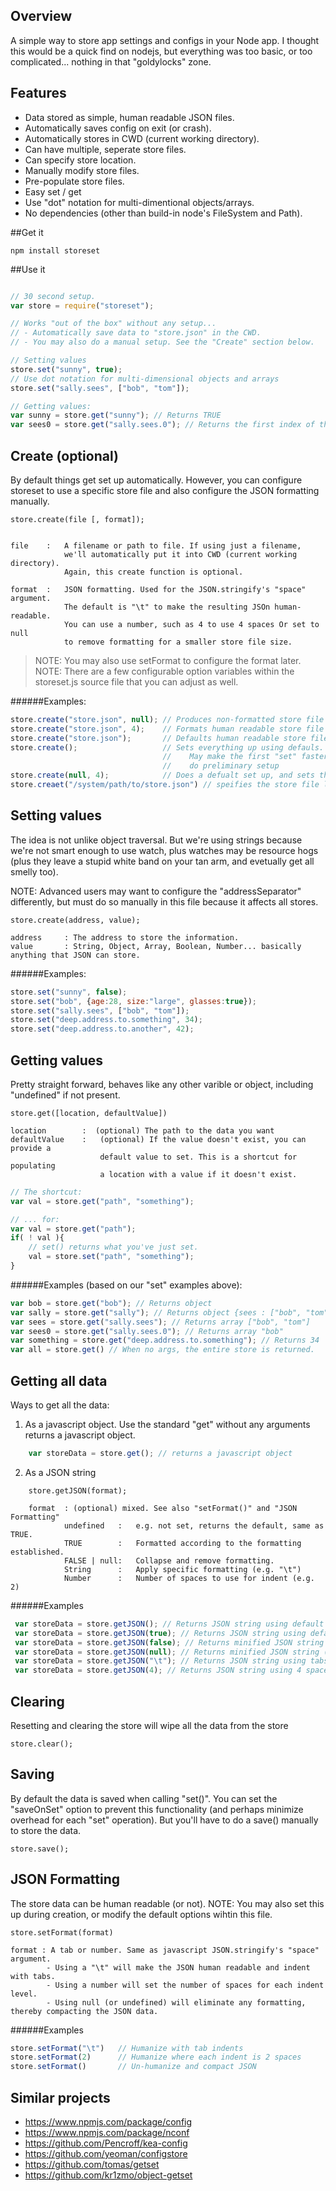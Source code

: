 ## Overview
A simple way to store app settings and configs in your Node app. I thought this would be a quick find on nodejs, but everything was too basic, or too complicated... nothing in that "goldylocks" zone.

## Features
- Data stored as simple, human readable JSON files.
- Automatically saves config on exit (or crash).
- Automatically stores in CWD (current working directory).
- Can have multiple, seperate store files.
- Can specify store location.
- Manually modify store files.
- Pre-populate store files.
- Easy set / get
- Use "dot" notation for multi-dimentional objects/arrays.
- No dependencies (other than build-in node's FileSystem and Path).

##Get it

    npm install storeset


##Use it

```js

// 30 second setup.
var store = require("storeset");

// Works "out of the box" without any setup...
// - Automatically save data to "store.json" in the CWD.
// - You may also do a manual setup. See the "Create" section below.

// Setting values
store.set("sunny", true);
// Use dot notation for multi-dimensional objects and arrays
store.set("sally.sees", ["bob", "tom"]);

// Getting values:
var sunny = store.get("sunny"); // Returns TRUE
var sees0 = store.get("sally.sees.0"); // Returns the first index of the array.

```


## Create (optional)
By default things get set up automatically. However, you can configure storeset to use a specific store file and also configure the JSON formatting manually.

    store.create(file [, format]);


    file    :   A filename or path to file. If using just a filename,
                we'll automatically put it into CWD (current working directory).
                Again, this create function is optional.

    format  :   JSON formatting. Used for the JSON.stringify's "space" argument.
                The default is "\t" to make the resulting JSOn human-readable.
                You can use a number, such as 4 to use 4 spaces Or set to null
                to remove formatting for a smaller store file size.

> NOTE: You may also use setFormat to configure the format later.
> NOTE: There are a few configurable option variables within the storeset.js source file that you can adjust as well.


######Examples:
```js
store.create("store.json", null); // Produces non-formatted store file
store.create("store.json", 4);    // Formats human readable store file using 4 spaces
store.create("store.json");       // Defaults human readable store file using tabs
store.create();                   // Sets everything up using defauls.
                                  //    May make the first "set" faster as it will
                                  //    do preliminary setup
store.create(null, 4);            // Does a defualt set up, and sets the format option.
store.creaet("/system/path/to/store.json") // speifies the store file location
```


## Setting values
The idea is not unlike object traversal. But we're using strings because we're not smart enough to use watch, plus watches may be resource hogs (plus they leave a stupid white band on your tan arm, and evetually get all smelly too).

NOTE:   Advanced users may want to configure the "addressSeparator" differently, but must do so manually in this file because it affects all stores.

    store.create(address, value);

    address     : The address to store the information.
    value       : String, Object, Array, Boolean, Number... basically anything that JSON can store.

######Examples:
```js
store.set("sunny", false);
store.set("bob", {age:28, size:"large", glasses:true});
store.set("sally.sees", ["bob", "tom"]);
store.set("deep.address.to.something", 34);
store.set("deep.address.to.another", 42);
```


## Getting values
Pretty straight forward, behaves like any other varible or object, including "undefined" if not present.

    store.get([location, defaultValue])

	location        :  (optional) The path to the data you want
    defaultValue    :   (optional) If the value doesn't exist, you can provide a
                        default value to set. This is a shortcut for populating
                        a location with a value if it doesn't exist.

```js
// The shortcut:
var val = store.get("path", "something");

// ... for:
var val = store.get("path");
if( ! val ){
    // set() returns what you've just set.
    val = store.set("path", "something");
}
```

######Examples (based on our "set" examples above):
```js
var bob = store.get("bob"); // Returns object
var sally = store.get("sally"); // Returns object {sees : ["bob", "tom"] }
var sees = store.get("sally.sees"); // Returns array ["bob", "tom"]
var sees0 = store.get("sally.sees.0"); // Returns array "bob"
var something = store.get("deep.address.to.something"); // Returns 34
var all = store.get() // When no args, the entire store is returned.
```


## Getting all data
Ways to get all the data:
1. As a javascript object. Use the standard "get" without any arguments returns a javascript object.
```js
    var storeData = store.get(); // returns a javascript object
```
2. As a JSON string
```
    store.getJSON(format);

    format  : (optional) mixed. See also "setFormat()" and "JSON Formatting"
            undefined   :   e.g. not set, returns the default, same as TRUE.
            TRUE        :   Formatted according to the formatting established.
            FALSE | null:   Collapse and remove formatting.
            String      :   Apply specific formatting (e.g. "\t")
            Number      :   Number of spaces to use for indent (e.g. 2)
```

######Examples
```js
 var storeData = store.getJSON(); // Returns JSON string using default formatting.
 var storeData = store.getJSON(true); // Returns JSON string using default formatting.
 var storeData = store.getJSON(false); // Returns minified JSON string (no formatting).
 var storeData = store.getJSON(null); // Returns minified JSON string (no formatting).
 var storeData = store.getJSON("\t"); // Returns JSON string using tabs for indents.
 var storeData = store.getJSON(4); // Returns JSON string using 4 spaces for indents.
```


## Clearing
Resetting and clearing the store will wipe all the data from the store

    store.clear();



## Saving
By default the data is saved when calling "set()". You can set the "saveOnSet" option to prevent this functionality (and perhaps minimize overhead for each "set" operation). But you'll have to do a save() manually to store the data.

    store.save();



## JSON Formatting
The store data can be human readable (or not).
NOTE:   You may also set this up during creation, or modify the default options wihtin this file.

    store.setFormat(format)

    format : A tab or number. Same as javascript JSON.stringify's "space" argument.
            - Using a "\t" will make the JSON human readable and indent with tabs.
            - Using a number will set the number of spaces for each indent level.
            - Using null (or undefined) will eliminate any formatting, thereby compacting the JSON data.

######Examples
```js
store.setFormat("\t")   // Humanize with tab indents
store.setFormat(2)      // Humanize where each indent is 2 spaces
store.setFormat()       // Un-humanize and compact JSON
```

## Similar projects
- https://www.npmjs.com/package/config
- https://www.npmjs.com/package/nconf
- https://github.com/Pencroff/kea-config
- https://github.com/yeoman/configstore
- https://github.com/tomas/getset
- https://github.com/kr1zmo/object-getset


